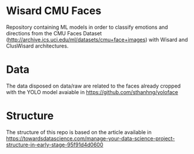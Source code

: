 # Wisard CMU Faces

Repository containing ML models in order to classify emotions and directions from the CMU Faces Dataset (http://archive.ics.uci.edu/ml/datasets/cmu+face+images) with Wisard and ClusWisard architectures.

# Data
The data disposed on data/raw are related to the faces already cropped with the YOLO model avaiable in https://github.com/sthanhng/yoloface

# Structure 
The structure of this repo is based on the article available in https://towardsdatascience.com/manage-your-data-science-project-structure-in-early-stage-95f91d4d0600